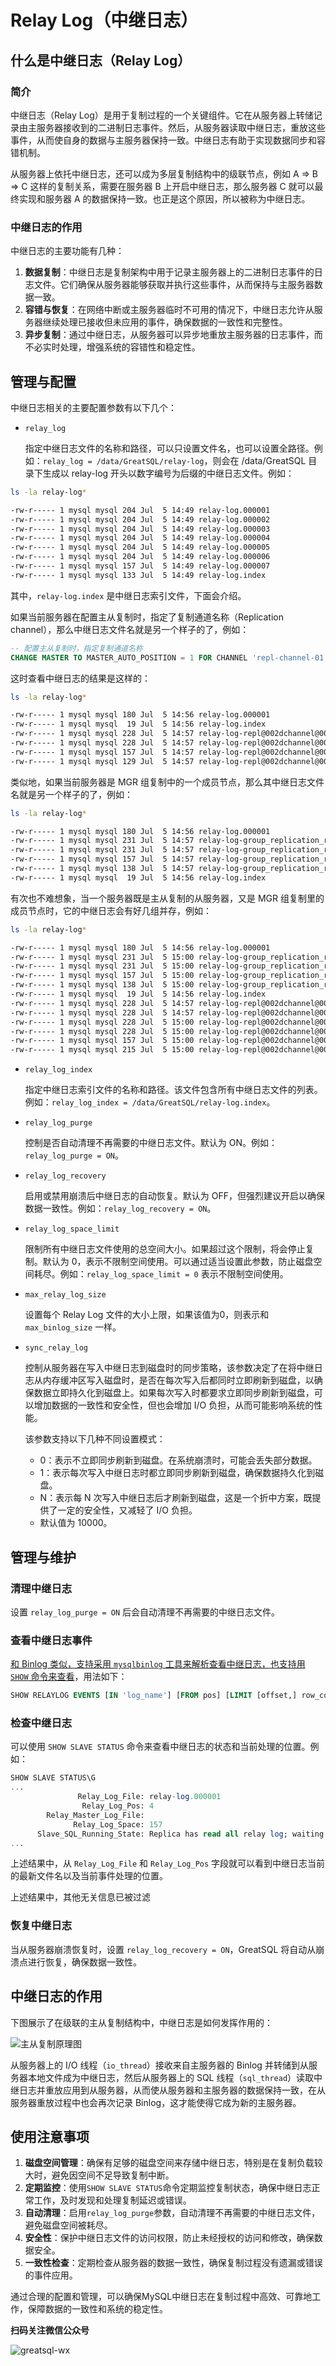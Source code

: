 # Relay Log（中继日志）

## 什么是中继日志（Relay Log）

### 简介
中继日志（Relay Log）是用于复制过程的一个关键组件。它在从服务器上转储记录由主服务器接收到的二进制日志事件。然后，从服务器读取中继日志，重放这些事件，从而使自身的数据与主服务器保持一致。中继日志有助于实现数据同步和容错机制。

从服务器上依托中继日志，还可以成为多层复制结构中的级联节点，例如 A => B => C 这样的复制关系，需要在服务器 B 上开启中继日志，那么服务器 C 就可以最终实现和服务器 A 的数据保持一致。也正是这个原因，所以被称为中继日志。

### 中继日志的作用

中继日志的主要功能有几种：

1. **数据复制**：中继日志是复制架构中用于记录主服务器上的二进制日志事件的日志文件。它们确保从服务器能够获取并执行这些事件，从而保持与主服务器数据一致。
2. **容错与恢复**：在网络中断或主服务器临时不可用的情况下，中继日志允许从服务器继续处理已接收但未应用的事件，确保数据的一致性和完整性。
3. **异步复制**：通过中继日志，从服务器可以异步地重放主服务器的日志事件，而不必实时处理，增强系统的容错性和稳定性。

## 管理与配置

中继日志相关的主要配置参数有以下几个：

- `relay_log`
  
  指定中继日志文件的名称和路径，可以只设置文件名，也可以设置全路径。例如：`relay_log = /data/GreatSQL/relay-log`，则会在 /data/GreatSQL 目录下生成以 relay-log 开头以数字编号为后缀的中继日志文件。例如：

```bash
ls -la relay-log*

-rw-r----- 1 mysql mysql 204 Jul  5 14:49 relay-log.000001
-rw-r----- 1 mysql mysql 204 Jul  5 14:49 relay-log.000002
-rw-r----- 1 mysql mysql 204 Jul  5 14:49 relay-log.000003
-rw-r----- 1 mysql mysql 204 Jul  5 14:49 relay-log.000004
-rw-r----- 1 mysql mysql 204 Jul  5 14:49 relay-log.000005
-rw-r----- 1 mysql mysql 204 Jul  5 14:49 relay-log.000006
-rw-r----- 1 mysql mysql 157 Jul  5 14:49 relay-log.000007
-rw-r----- 1 mysql mysql 133 Jul  5 14:49 relay-log.index
```
其中，`relay-log.index` 是中继日志索引文件，下面会介绍。

如果当前服务器在配置主从复制时，指定了复制通道名称（Replication channel），那么中继日志文件名就是另一个样子的了，例如：

```sql
-- 配置主从复制时，指定复制通道名称
CHANGE MASTER TO MASTER_AUTO_POSITION = 1 FOR CHANNEL 'repl-channel-01';
```

这时查看中继日志的结果是这样的：

```bash
ls -la relay-log*

-rw-r----- 1 mysql mysql 180 Jul  5 14:56 relay-log.000001
-rw-r----- 1 mysql mysql  19 Jul  5 14:56 relay-log.index
-rw-r----- 1 mysql mysql 228 Jul  5 14:57 relay-log-repl@002dchannel@002d01.000001
-rw-r----- 1 mysql mysql 228 Jul  5 14:57 relay-log-repl@002dchannel@002d01.000002
-rw-r----- 1 mysql mysql 157 Jul  5 14:57 relay-log-repl@002dchannel@002d01.000003
-rw-r----- 1 mysql mysql 129 Jul  5 14:57 relay-log-repl@002dchannel@002d01.index
```

类似地，如果当前服务器是 MGR 组复制中的一个成员节点，那么其中继日志文件名就是另一个样子的了，例如：

```bash
ls -la relay-log*

-rw-r----- 1 mysql mysql 180 Jul  5 14:56 relay-log.000001
-rw-r----- 1 mysql mysql 231 Jul  5 14:57 relay-log-group_replication_recovery.000001
-rw-r----- 1 mysql mysql 231 Jul  5 14:57 relay-log-group_replication_recovery.000002
-rw-r----- 1 mysql mysql 157 Jul  5 14:57 relay-log-group_replication_recovery.000003
-rw-r----- 1 mysql mysql 138 Jul  5 14:57 relay-log-group_replication_recovery.index
-rw-r----- 1 mysql mysql  19 Jul  5 14:56 relay-log.index
```

有次也不难想象，当一个服务器既是主从复制的从服务器，又是 MGR 组复制里的成员节点时，它的中继日志会有好几组并存，例如：

```bash
ls -la relay-log*

-rw-r----- 1 mysql mysql 180 Jul  5 14:56 relay-log.000001
-rw-r----- 1 mysql mysql 231 Jul  5 15:00 relay-log-group_replication_recovery.000001
-rw-r----- 1 mysql mysql 231 Jul  5 15:00 relay-log-group_replication_recovery.000002
-rw-r----- 1 mysql mysql 157 Jul  5 15:00 relay-log-group_replication_recovery.000003
-rw-r----- 1 mysql mysql 138 Jul  5 15:00 relay-log-group_replication_recovery.index
-rw-r----- 1 mysql mysql  19 Jul  5 14:56 relay-log.index
-rw-r----- 1 mysql mysql 228 Jul  5 14:57 relay-log-repl@002dchannel@002d01.000001
-rw-r----- 1 mysql mysql 228 Jul  5 14:57 relay-log-repl@002dchannel@002d01.000002
-rw-r----- 1 mysql mysql 228 Jul  5 15:00 relay-log-repl@002dchannel@002d01.000003
-rw-r----- 1 mysql mysql 228 Jul  5 15:00 relay-log-repl@002dchannel@002d01.000004
-rw-r----- 1 mysql mysql 157 Jul  5 15:00 relay-log-repl@002dchannel@002d01.000005
-rw-r----- 1 mysql mysql 215 Jul  5 15:00 relay-log-repl@002dchannel@002d01.index
```

- `relay_log_index`

  指定中继日志索引文件的名称和路径。该文件包含所有中继日志文件的列表。例如：`relay_log_index = /data/GreatSQL/relay-log.index`。

- `relay_log_purge`

  控制是否自动清理不再需要的中继日志文件。默认为 ON。例如：`relay_log_purge = ON`。

- `relay_log_recovery`

  启用或禁用崩溃后中继日志的自动恢复。默认为 OFF，但强烈建议开启以确保数据一致性。例如：`relay_log_recovery = ON`。

- `relay_log_space_limit`

  限制所有中继日志文件使用的总空间大小。如果超过这个限制，将会停止复制。默认为 0，表示不限制空间使用。可以通过适当设置此参数，防止磁盘空间耗尽。例如：`relay_log_space_limit = 0` 表示不限制空间使用。

- `max_relay_log_size`

  设置每个 Relay Log 文件的大小上限，如果该值为0，则表示和 `max_binlog_size` 一样。

- `sync_relay_log`

  控制从服务器在写入中继日志到磁盘时的同步策略，该参数决定了在将中继日志从内存缓冲区写入磁盘时，是否在每次写入后都同时立即刷新到磁盘，以确保数据立即持久化到磁盘上。如果每次写入时都要求立即同步刷新到磁盘，可以增加数据的一致性和安全性，但也会增加 I/O 负担，从而可能影响系统的性能。

  该参数支持以下几种不同设置模式：

    - 0：表示不立即同步刷新到磁盘。在系统崩溃时，可能会丢失部分数据。
    - 1：表示每次写入中继日志时都立即同步刷新到磁盘，确保数据持久化到磁盘。
    - N：表示每 N 次写入中继日志后才刷新到磁盘，这是一个折中方案，既提供了一定的安全性，又减轻了 I/O 负担。
    - 默认值为 10000。

## 管理与维护

### 清理中继日志

设置 `relay_log_purge = ON` 后会自动清理不再需要的中继日志文件。

### 查看中继日志事件

[和 Binlog 类似，支持采用 `mysqlbinlog` 工具来解析查看中继日志，也支持用 `SHOW` 命令来查看](./4-3-greatsql-binary-log.md#_查看_Binlog)，用法如下：

```sql
SHOW RELAYLOG EVENTS [IN 'log_name'] [FROM pos] [LIMIT [offset,] row_count]
```

### 检查中继日志

可以使用 `SHOW SLAVE STATUS` 命令来查看中继日志的状态和当前处理的位置。例如：

```sql
SHOW SLAVE STATUS\G
...
               Relay_Log_File: relay-log.000001
                Relay_Log_Pos: 4
        Relay_Master_Log_File:
              Relay_Log_Space: 157
      Slave_SQL_Running_State: Replica has read all relay log; waiting for more updates
...
```

上述结果中，从 `Relay_Log_File` 和 `Relay_Log_Pos` 字段就可以看到中继日志当前的最新文件名以及当前事件处理的位置。

上述结果中，其他无关信息已被过滤

### 恢复中继日志

当从服务器崩溃恢复时，设置 `relay_log_recovery = ON`，GreatSQL 将自动从崩溃点进行恢复，确保数据一致性。

## 中继日志的作用

下图展示了在级联的主从复制结构中，中继日志是如何发挥作用的：

![主从复制原理图](./4-4-greatsql-relay-log-01.png)

从服务器上的 I/O 线程（`io_thread`）接收来自主服务器的 Binlog 并转储到从服务器本地文件成为中继日志，然后从服务器上的 SQL 线程（`sql_thread`）读取中继日志并重放应用到从服务器，从而使从服务器和主服务器的数据保持一致，在从服务器重放过程中也会再次记录 Binlog，这才能使得它成为新的主服务器。

## 使用注意事项

1. **磁盘空间管理**：确保有足够的磁盘空间来存储中继日志，特别是在复制负载较大时，避免因空间不足导致复制中断。
2. **定期监控**：使用`SHOW SLAVE STATUS`命令定期监控复制状态，确保中继日志正常工作，及时发现和处理复制延迟或错误。
3. **自动清理**：启用`relay_log_purge`参数，自动清理不再需要的中继日志文件，避免磁盘空间被耗尽。
4. **安全性**：保护中继日志文件的访问权限，防止未经授权的访问和修改，确保数据安全。
5. **一致性检查**：定期检查从服务器的数据一致性，确保复制过程没有遗漏或错误的事件应用。

通过合理的配置和管理，可以确保MySQL中继日志在复制过程中高效、可靠地工作，保障数据的一致性和系统的稳定性。


**扫码关注微信公众号**

![greatsql-wx](../greatsql-wx.jpg)
